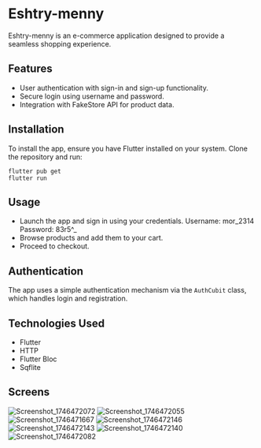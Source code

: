 # Eshtry-menny

Eshtry-menny is an e-commerce application designed to provide a seamless shopping experience.

## Features

- User authentication with sign-in and sign-up functionality.
- Secure login using username and password.
- Integration with FakeStore API for product data.

## Installation

To install the app, ensure you have Flutter installed on your system. Clone the repository and run:

```
flutter pub get
flutter run
```

## Usage

- Launch the app and sign in using your credentials. Username: mor_2314 Password: 83r5^_
- Browse products and add them to your cart.
- Proceed to checkout.

## Authentication

The app uses a simple authentication mechanism via the `AuthCubit` class, which handles login and registration.

## Technologies Used

- Flutter
- HTTP
- Flutter Bloc
- Sqflite

## Screens
![Screenshot_1746472072](https://github.com/user-attachments/assets/2ce5f95f-1327-4322-a28f-84f55665f1cb)
![Screenshot_1746472055](https://github.com/user-attachments/assets/6d377242-6fc9-4f1a-a020-f524277a5143)
![Screenshot_1746471667](https://github.com/user-attachments/assets/f07b471c-3491-42f5-abd9-55fab0747e1a)
![Screenshot_1746472146](https://github.com/user-attachments/assets/9ba39f08-260e-4f1a-9ecf-f45af638e303)
![Screenshot_1746472143](https://github.com/user-attachments/assets/8763960b-d9a1-46ea-b106-70e63cadf860)
![Screenshot_1746472140](https://github.com/user-attachments/assets/28f1d1f4-ef09-4a8f-9424-1fc8247f9578)
![Screenshot_1746472082](https://github.com/user-attachments/assets/f772ad7c-5d65-4372-81d3-4f0ac08dfcf8)
